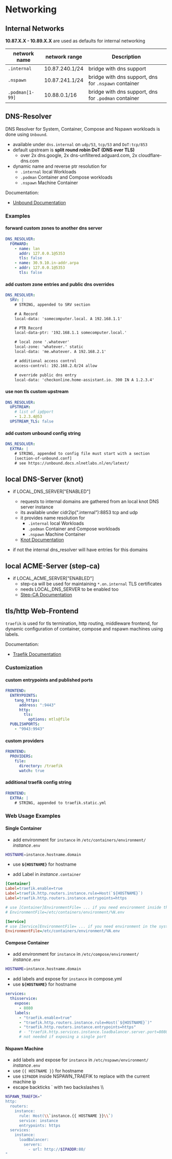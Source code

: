 # Networking

## Internal Networks

**10.87.X.X - 10.89.X.X** are used as defaults for internal networking

| network name | network range | Description |
|---|---|---|
| `.internal` | 10.87.240.1/24 | bridge with dns support |
| `.nspawn` | 10.87.241.1/24 | bridge with dns support, dns for `.nspawn` container |
| `.podman[1-99]` | 10.88.0.1/16 | bridge with dns support, dns for `.podman` container |

## DNS-Resolver

DNS Resolver for System, Container, Compose and Nspawn workloads is done using `Unbound`.

- available under `dns.internal` on `udp/53`, `tcp/53` and `DoT:tcp/853`
- default upstream is **split round robin DoT (DNS over TLS)**
    - over 2x dns.google, 2x dns-unfiltered.adguard.com, 2x cloudflare-dns.com
- dynamic name and reverse ptr resolution for
    - `.internal` local Workloads
    - `.podman` Container and Compose workloads
    - `.nspawn` Machine Container

Documentation:

- [Unbound Documentation](https://unbound.docs.nlnetlabs.nl/en/latest/)

### Examples

#### forward custom zones to another dns server

```yaml
DNS_RESOLVER:
  FORWARD:
    - name: lan
      addr: 127.0.0.1@5353
      tls: false
    - name: 30.9.10.in-addr.arpa
    - addr: 127.0.0.1@5353
      tls: false
```

#### add custom zone entries and public dns overrides

```yaml
DNS_RESOLVER:
  SRV: |
    # STRING, appended to SRV section

    # A Record
    local-data: 'somecomputer.local. A 192.168.1.1'

    # PTR Record
    local-data-ptr: '192.168.1.1 somecomputer.local.'

    # local zone '.whatever'
    local-zone: 'whatever.' static
    local-data: 'me.whatever. A 192.168.2.1'

    # additional access control
    access-control: 192.168.2.0/24 allow

    # override public dns entry
    local-data: 'checkonline.home-assistant.io. 300 IN A 1.2.3.4'

```

#### use non tls custom upstream

```yaml
DNS_RESOLVER:
  UPSTREAM:
    # list of ip@port
    - 1.2.3.4@53
  UPSTREAM_TLS: false
```

#### add custom unbound config string

```yaml
DNS_RESOLVER:
  EXTRA: |
    # STRING, appended to config file must start with a section
    [section-of-unbound.conf]
    # see https://unbound.docs.nlnetlabs.nl/en/latest/

```

## local DNS-Server (knot)

- if LOCAL_DNS_SERVER["ENABLED"]
    - requests to internal domains are gathered from an local knot DNS server instance
    - its available under cidr2ip(".internal"):8853 tcp and udp
    - it provides name resolution for
        - `.internal` local Workloads
        - `.podman` Container and Compose workloads
        - `.nspawn` Machine Container
    - [Knot Documentation](https://www.knot-dns.cz/docs/latest/html/)

- if not the internal dns_resolver will have entries for this domains

## local ACME-Server (step-ca)

- if LOCAL_ACME_SERVER["ENABLED"]
    - step-ca will be used for maintaining `*.on.internal` TLS certificates
    - needs LOCAL_DNS_SERVER to be enabled too
    - [Step-CA Documentation](https://smallstep.com/docs/step-ca/getting-started/)

## tls/http Web-Frontend

`traefik` is used for tls termination, http routing, middleware frontend,
for dynamic configuration of container, compose and nspawn machines using labels.

Documentation:

- [Traefik Documentation](https://doc.traefik.io/traefik/)

### Customization

#### custom entrypoints and published ports

```yaml
FRONTEND:
  ENTRYPOINTS:
    tang_https:
      address: ":9443"
      http:
        tls:
          options: mtls@file
  PUBLISHPORTS:
    - "9943:9943"
```

#### custom providers

```yaml
FRONTEND:
  PROVIDERS:
    file:
      directory: /traefik
      watch: true
```

#### additional traefik config string

```yaml
FRONTEND:
  EXTRA: |
    # STRING, appended to traefik.static.yml

```

### Web Usage Examples

#### Single Container

- add environment for `instance` in `/etc/containers/environment/` *instance*`.env`

```sh
HOSTNAME=instance.hostname.domain
```

- use **`${HOSTNAME}`** for hostname

- add Label in *instance*`.container`

```ini
[Container]
Label=traefik.enable=true
Label=traefik.http.routers.instance.rule=Host(`${HOSTNAME}`)
Label=traefik.http.routers.instance.entrypoints=https

# use [Container]EnvironmentFile= ... if you need environment inside the container
# EnvironmentFile=/etc/containers/environment/%N.env

[Service]
# use [Service]EnvironmentFile= ... if you need environment in the systemd service
EnvironmentFile=/etc/containers/environment/%N.env

```

#### Compose Container

- add environment for `instance` in `/etc/compose/environment/` *instance*`.env`

```sh
HOSTNAME=instance.hostname.domain
```

- add labels and expose for `instance` in compose.yml
- use **`${HOSTNAME}`** for hostname

```yaml
services:
  thisservice:
    expose:
      - 8080
    labels:
      - "traefik.enable=true"
      - "traefik.http.routers.instance.rule=Host(`${HOSTNAME}`)"
      - "traefik.http.routers.instance.entrypoints=https"
      # - "traefik.http.services.instance.loadbalancer.server.port=8080"
      # not needed if exposing a single port
```

#### Nspawn Machine

- add labels and expose for `instance` in `/etc/nspawn/environment/` *instance*`.env`
- use `{{ HOSTNAME }}` for hostname
- use `$IPADDR` inside NSPAWN_TRAEFIK to replace with the current machine ip
- escape backticks ` with two backslashes \\\\

```sh
NSPAWN_TRAEFIK="
http:
  routers:
    instance:
      rule: Host(\\`instance.{{ HOSTNAME }}\\`)
      service: instance
      entrypoints: https
  services:
    instance:
      loadBalancer:
        servers:
          - url: http://$IPADDR:80/
"
```
